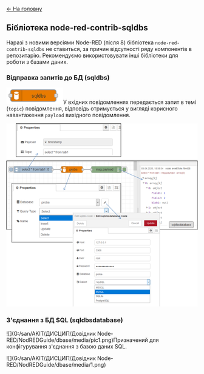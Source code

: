 [<- На головну](../) 

## Бібліотека node-red-contrib-sqldbs

Наразі з новими версіями Node-RED (після 8) бібліотека `node-red-contrib-sqldbs` не ставиться, за причин відсутності ряду компонентів в репозитарію.  Рекомендуємо використовувати інші бібліотеки для роботи з базами даних.  

### Відправка запитів до БД (sqldbs)

![](media/pic2.png)У вхідних повідомленнях передається запит в темі (`topic`) повідомлення, відповідь отримується у вигляді корисного навантаження `payload` вихідного повідомлення.

![](media/2.png)   

### З'єднання з БД SQL (sqldbsdatabase)

![](G:/san/AKIT/ДИСЦИП/Довідник Node-RED/NodREDGuide/dbase/media/pic1.png)Призначений для конфігурування з'єднання з базою даних SQL. 

![](G:/san/AKIT/ДИСЦИП/Довідник Node-RED/NodREDGuide/dbase/media/1.png)